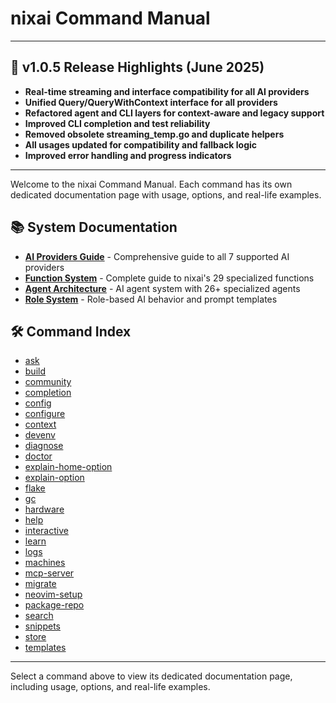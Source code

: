 # nixai Command Manual

---

## 🚀 v1.0.5 Release Highlights (June 2025)

- **Real-time streaming and interface compatibility for all AI providers**
- **Unified Query/QueryWithContext interface for all providers**
- **Refactored agent and CLI layers for context-aware and legacy support**
- **Improved CLI completion and test reliability**
- **Removed obsolete streaming_temp.go and duplicate helpers**
- **All usages updated for compatibility and fallback logic**
- **Improved error handling and progress indicators**

---

Welcome to the nixai Command Manual. Each command has its own dedicated documentation page with usage, options, and real-life examples.

## 📚 System Documentation

- [**AI Providers Guide**](ai-providers.md) - Comprehensive guide to all 7 supported AI providers
- [**Function System**](functions.md) - Complete guide to nixai's 29 specialized functions
- [**Agent Architecture**](agents.md) - AI agent system with 26+ specialized agents
- [**Role System**](roles.md) - Role-based AI behavior and prompt templates

## 🛠️ Command Index

- [ask](ask.md)
- [build](build.md)
- [community](community.md)
- [completion](completion.md)
- [config](config.md)
- [configure](configure.md)
- [context](context.md)
- [devenv](devenv.md)
- [diagnose](diagnose.md)
- [doctor](doctor.md)
- [explain-home-option](explain-home-option.md)
- [explain-option](explain-option.md)
- [flake](flake.md)
- [gc](gc.md)
- [hardware](hardware.md)
- [help](help.md)
- [interactive](interactive.md)
- [learn](learn.md)
- [logs](logs.md)
- [machines](machines.md)
- [mcp-server](mcp-server.md)
- [migrate](migrate.md)
- [neovim-setup](neovim-setup.md)
- [package-repo](package-repo.md)
- [search](search.md)
- [snippets](snippets.md)
- [store](store.md)
- [templates](templates.md)

---

Select a command above to view its dedicated documentation page, including usage, options, and real-life examples.
